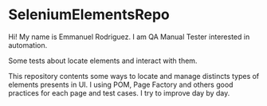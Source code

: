 # SeleniumElementsRepo
Hi! My name is Emmanuel Rodriguez. I am QA Manual Tester interested in automation.

Some tests about locate elements and interact with them.

This repository contents some ways to locate and manage distincts types of elements presents in UI. 
I using POM, Page Factory and others good practices for each page and test cases.
I try to improve day by day.

